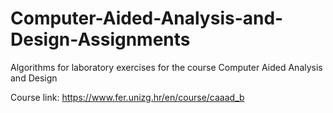 # Computer-Aided-Analysis-and-Design-Assignments
Algorithms for laboratory exercises for the course Computer Aided Analysis and Design

Course link: https://www.fer.unizg.hr/en/course/caaad_b
